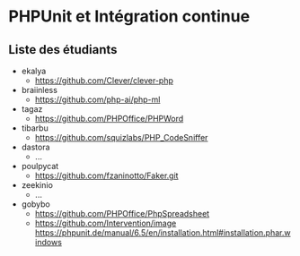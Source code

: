 # PHPUnit et Intégration continue

## Liste des étudiants

* ekalya
  * https://github.com/Clever/clever-php
* braiinless
  * https://github.com/php-ai/php-ml
* tagaz
  * https://github.com/PHPOffice/PHPWord
* tibarbu
  * https://github.com/squizlabs/PHP_CodeSniffer
* dastora
  * ...
* poulpycat
  * https://github.com/fzaninotto/Faker.git
* zeekinio
  * ...
* gobybo
  * https://github.com/PHPOffice/PhpSpreadsheet
  * https://github.com/Intervention/image
https://phpunit.de/manual/6.5/en/installation.html#installation.phar.windows
